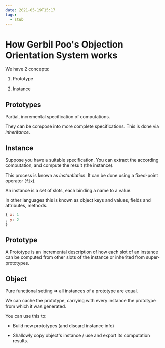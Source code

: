 ```yaml
---
date: 2021-05-19T15:17
tags: 
  - stub
---
```


# How Gerbil Poo's Objection Orientation System works

We have 2 concepts:

1. Prototype

2. Instance

## Prototypes

Partial, incremental specification of computations.

They can be compose into more complete specifications. This is done via *inheritance*.

## Instance

Suppose you have a suitable specification. You can extract the according computation,
and compute the result (the instance).

This process is known as *instantiation*. It can be done using a fixed-point operator (`fix`).

An instance is a set of slots, each binding a name to a value.

In other languages this is known as object keys and values, fields and attributes, methods.

```js
{ x: 1
, y: 2
}
```

## Prototype

A Prototype is an incremental description of how each slot of an instance can be computed from other slots of the instance or inherited from super-prototypes.

## Object

Pure functional setting => all instances of a prototype are equal.

We can cache the prototype, carrying with every instance the prototype from which it was generated.

You can use this to:

- Build new prototypes (and discard instance info)

- Shallowly copy object's instance / use and export its computation results.
